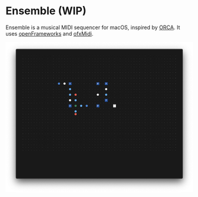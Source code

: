 # Ensemble (WIP)

Ensemble is a musical MIDI sequencer for macOS, inspired by [ORCA](https://github.com/hundredrabbits/Orca). It uses [openFrameworks](https://github.com/openframeworks/openFrameworks) and [ofxMidi](https://github.com/danomatika/ofxMidi).

![Screenshot of Ensemble](Ensemble.png)
